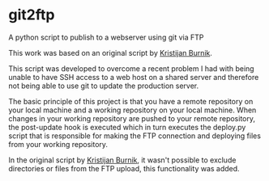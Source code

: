 # git2ftp
A python script to publish to a webserver using git via FTP

This work was based on an original script by [Kristijan Burnik](https://invision-web.net/web/deploying-to-production-via-ftp-with-git-hooks/).

This script was developed to overcome a recent problem I had with being unable to have SSH access to a web host on a shared server and therefore not being able to use git to update the production server.

The basic principle of this project is that you have a remote repository on your local machine and a working repository on your local machine. When changes in your working repository are pushed to your remote repository, the post-update hook is executed which in turn executes the deploy.py script that is responsible for making the FTP connection and deploying files from your working repository.

In the original script by [Kristijan Burnik](https://invision-web.net/web/deploying-to-production-via-ftp-with-git-hooks/), it wasn't possible to exclude directories or files from the FTP upload, this functionality was added.
